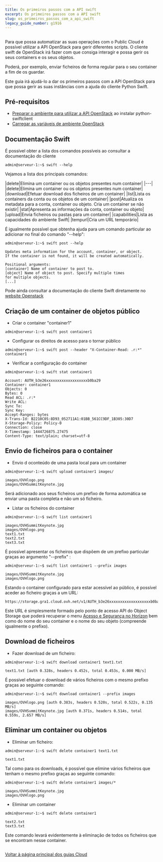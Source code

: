 ```yaml
---
title: Os primeiros passos com a API swift
excerpt: Os primeiros passos com a API swift
slug: os_primeiros_passos_com_a_api_swift
legacy_guide_number: g1916
---
```



## 
Para que possa automatizar as suas operações com o Public Cloud é possível utilizar a API OpenStack para gerir diferentes scripts.
O cliente swift de OpenStack irá fazer com que consiga interagir e possa gerir os seus containers e os seus objetos.

Poderá, por exemplo, enviar ficheiros de forma regular para o seu container a fim de os guardar.

Este guia irá ajudá-lo a dar os primeiros passos com a API OpenStack para que possa gerir as suas instâncias com a ajuda do cliente Python Swift.


## Pré-requisitos

- [Preparar o ambiente para utilizar a API OpenStack]({legacy}1851) ao instalar python-swiftclient
- [Carregar as variáveis de ambiente OpenStack]({legacy}1852)




## Documentação Swift
É possível obter a lista dos comandos possíveis ao consultar a documentação do cliente


```
admin@serveur-1:~$ swift --help
```


Vejamos a lista dos principais comandos:

|delete|Elimina um container ou os objetos presentes num container|
|---|
|delete|Elimina um container ou os objetos presentes num container|
|download|Efetuar download dos ficheiros de um container|
|list|Lista os containers da conta ou os objetos de um container|
|post|Atualiza os metadata para a conta, container ou objeto. Cria um container se não existir|
|stat|Apresenta as informações da conta, container ou objeto|
|upload|Envia ficheiros ou pastas para um container|
|capabilities|Lista as capacidades do ambiente Swift|
|tempurl|Cria um URL temporário|


É igualmente possível que obtenha ajuda para um comando particular ao adicionar no final do comando "--help":


```
admin@serveur-1:~$ swift post --help

Updates meta information for the account, container, or object.
If the container is not found, it will be created automatically.

Positional arguments:
[container] Name of container to post to.
[object] Name of object to post. Specify multiple times
for multiple objects.
[...]
```


Pode ainda consultar a documentação do cliente Swift diretamente no [website Openstack](http://docs.openstack.org/cli-reference/content/swiftclient_commands.html)


## Criação de um container de objetos público

- Criar o container "container1"


```
admin@serveur-1:~$ swift post container1
```


- Configurar os direitos de acesso para o tornar público


```
admin@serveur-1:~$ swift post --header "X-Container-Read: .r:*" container1
```


- Verificar a configuração do container


```
admin@serveur-1:~$ swift stat container1

Account: AUTH_b3e26xxxxxxxxxxxxxxxxxxxb0ba29
Container: container1
Objects: 0
Bytes: 0
Read ACL: .r:*
Write ACL:
Sync To:
Sync Key:
Accept-Ranges: bytes
X-Trans-Id: B2210C05:8D93_052711A1:01BB_561CC9DF_1B305:30D7
X-Storage-Policy: Policy-0
Connection: close
X-Timestamp: 1444726875.27475
Content-Type: text/plain; charset=utf-8
```





## Envio de ficheiros para o container

- Envio d oconteúdo de uma pasta local para um container


```
admin@serveur-1:~$ swift upload container1 images/

images/OVHlogo.png
images/OVHSummitKeynote.jpg
```



Será adicionado aos seus ficheiros um prefixo de forma automática se enviar uma pasta completa e não um só ficheiro.

- Listar os ficheiros do container


```
admin@serveur-1:~$ swift list container1

images/OVHSummitKeynote.jpg
images/OVHlogo.png
text1.txt
text2.txt
text3.txt
```



É possível apresentar os ficheiros que dispõem de um prefixo particular graças ao argumento "--prefix" :


```
admin@serveur-1:~$ swift list container1 --prefix images

images/OVHSummitKeynote.jpg
images/OVHlogo.png
```


Estando o container configurado para estar acessível ao público, é possível aceder ao ficheiro graças a um URL:

```
https://storage.gra1.cloud.ovh.net/v1/AUTH_b3e26xxxxxxxxxxxxxxxxxxxb0ba29/container1/images/OVHlogo.png
```


Este URL é simplesmente formado pelo ponto de acesso API do Object Storage que poderá recuperar o menu [Acesso e Segurança no Horizon]({legacy}1774) bem como do nome do seu container e o nome do seu objeto (compreende igualmente o prefixo).


## Download de ficheiros

- Fazer download de um ficheiro:


```
admin@serveur-1:~$ swift download container1 text1.txt

text1.txt [auth 0.328s, headers 0.452s, total 0.453s, 0.000 MB/s]
```



É possível efetuar o download de vários ficheiros com o mesmo prefixo graças ao seguinte comando:


```
admin@serveur-1:~$ swift download container1 --prefix images

images/OVHlogo.png [auth 0.383s, headers 0.520s, total 0.522s, 0.135 MB/s]
images/OVHSummitKeynote.jpg [auth 0.371s, headers 0.514s, total 0.559s, 2.657 MB/s]
```




## Eliminar um container ou objetos

- Eliminar um ficheiro:


```
admin@serveur-1:~$ swift delete container1 text1.txt

text1.txt
```



Tal como para os downloads, é possível que elimine vários ficheiros que tenham o mesmo prefixo graças ao seguinte comando:

```
admin@serveur-1:~$ swift delete container1 images/*

images/OVHSummitKeynote.jpg
images/OVHlogo.png
```



- Eliminar um container


```
admin@serveur-1:~$ swift delete container1

text2.txt
text3.txt
```



Este comando levará evidentemente à eliminação de todos os ficheiros que se encontram nesse container.


## 
[Voltar à página principal dos guias Cloud]({legacy}1785)

